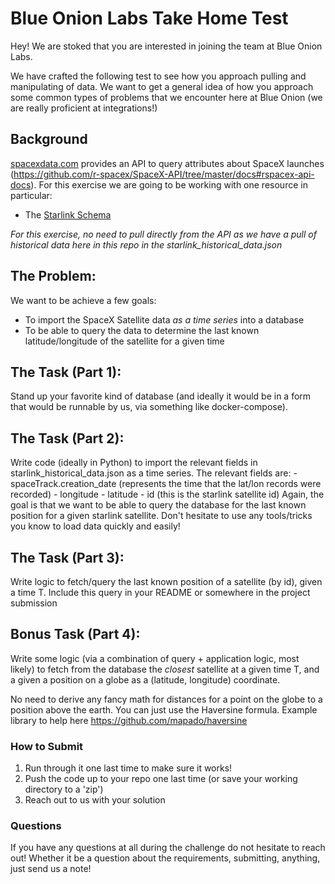 # Blue Onion Labs Take Home Test

Hey! We are stoked that you are interested in joining the team at Blue Onion Labs.

We have crafted the following test to see how you approach pulling and manipulating of data. We want to get a general idea of how you approach some common types of problems that we encounter here at Blue Onion (we are really proficient at integrations!)

## Background
[spacexdata.com](https://docs.spacexdata.com/) provides an API to query attributes about SpaceX launches (https://github.com/r-spacex/SpaceX-API/tree/master/docs#rspacex-api-docs). For this exercise we are going to be working with one resource in particular:
- The [Starlink Schema](https://github.com/r-spacex/SpaceX-API/blob/master/docs/starlink/v4/schema.md)

*For this exercise, no need to pull directly from the API as we have a pull of historical data here in this repo in the starlink_historical_data.json*

## The Problem:
We want to be achieve a few goals:
  - To import the SpaceX Satellite data _as a time series_ into a database
  - To be able to query the data to determine the last known latitude/longitude of the satellite for a given time

## The Task (Part 1):

Stand up your favorite kind of database (and ideally it would be in a form that would be runnable by us, via something like docker-compose).

## The Task (Part 2):

Write code (ideally in Python) to import the relevant fields in starlink_historical_data.json as a time series. The relevant fields are:
    - spaceTrack.creation_date (represents the time that the lat/lon records were recorded)
    - longitude
    - latitude
    - id (this is the starlink satellite id)
Again, the goal is that we want to be able to query the database for the last known position for a given starlink satellite.
Don't hesitate to use any tools/tricks you know to load data quickly and easily!

## The Task (Part 3):

Write logic to fetch/query the last known position of a satellite (by id), given a time T. Include this query in your README or somewhere in the project submission

## Bonus Task (Part 4):

Write some logic (via a combination of query + application logic, most likely) to fetch from the database the _closest_ satellite at a given time T, and a given a position on a globe as a (latitude, longitude) coordinate.

No need to derive any fancy math for distances for a point on the globe to a position above the earth. You can just use the Haversine formula. Example library to help here https://github.com/mapado/haversine

### How to Submit

1. Run through it one last time to make sure it works!
2. Push the code up to your repo one last time (or save your working directory to a 'zip')
3. Reach out to us with your solution

### Questions

If you have any questions at all during the challenge do not hesitate to reach out! Whether it be a question about the requirements, submitting, anything, just send us a note!
